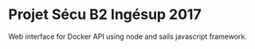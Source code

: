 # Projet Sécu B2 Ingésup 2017

Web interface for Docker API using node and sails javascript framework.

